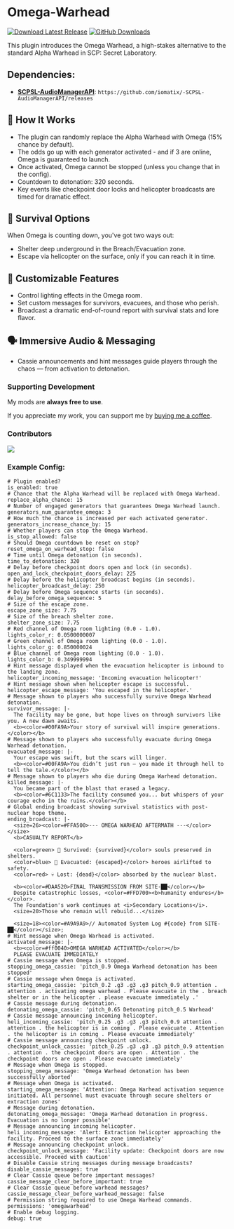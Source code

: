 # Omega-Warhead

[![Download Latest Release](https://img.shields.io/badge/Download-Latest%20Release-blue?style=for-the-badge)](https://github.com/iomatix/-SCPSL-OmegaWarhead/releases/latest)
[![GitHub Downloads](https://img.shields.io/github/downloads/iomatix/-SCPSL-OmegaWarhead/latest/total?sort=date&style=for-the-badge)](https://github.com/iomatix/-SCPSL-OmegaWarhead/releases/latest)

This plugin introduces the Omega Warhead, a high-stakes alternative to the standard Alpha Warhead in SCP: Secret Laboratory.

## Dependencies:

- **[SCPSL-AudioManagerAPI](https://github.com/iomatix/-SCPSL-AudioManagerAPI/tree/main/AudioManagerAPI)**: `https://github.com/iomatix/-SCPSL-AudioManagerAPI/releases`

## 🔧 How It Works

- The plugin can randomly replace the Alpha Warhead with Omega (15% chance by default).
- The odds go up with each generator activated - and if 3 are online, Omega is guaranteed to launch.
- Once activated, Omega cannot be stopped (unless you change that in the config).
- Countdown to detonation: 320 seconds.
- Key events like checkpoint door locks and helicopter broadcasts are timed for dramatic effect.

## 🚨 Survival Options

When Omega is counting down, you've got two ways out:
- Shelter deep underground in the Breach/Evacuation zone.
- Escape via helicopter on the surface, only if you can reach it in time.

## 🧠 Customizable Features
- Control lighting effects in the Omega room.
- Set custom messages for survivors, evacuees, and those who perish.
- Broadcast a dramatic end-of-round report with survival stats and lore flavor.

## 🗣️ Immersive Audio & Messaging
- Cassie announcements and hint messages guide players through the chaos — from activation to detonation.

### Supporting Development

My mods are **always free to use**.

If you appreciate my work, you can support me by [buying me a coffee](https://buymeacoffee.com/iomatix).

### Contributors

<a href="https://github.com/iomatix/-SCPSL-OmegaWarhead/graphs/contributors">
  <img src="https://contrib.rocks/image?repo=iomatix/-SCPSL-BetterOmegaWarhead" />
</a>

### Example Config:
```
# Plugin enabled?
is_enabled: true
# Chance that the Alpha Warhead will be replaced with Omega Warhead.
replace_alpha_chance: 15
# Number of engaged generators that guarantees Omega Warhead launch.
generators_num_guarantee_omega: 3
# How much the chance is increased per each activated generator.
generators_increase_chance_by: 15
# Whether players can stop the Omega Warhead.
is_stop_allowed: false
# Should Omega countdown be reset on stop?
reset_omega_on_warhead_stop: false
# Time until Omega detonation (in seconds).
time_to_detonation: 320
# Delay before checkpoint doors open and lock (in seconds).
open_and_lock_checkpoint_doors_delay: 225
# Delay before the helicopter broadcast begins (in seconds).
helicopter_broadcast_delay: 250
# Delay before Omega sequence starts (in seconds).
delay_before_omega_sequence: 5
# Size of the escape zone.
escape_zone_size: 7.75
# Size of the breach shelter zone.
shelter_zone_size: 7.75
# Red channel of Omega room lighting (0.0 - 1.0).
lights_color_r: 0.0500000007
# Green channel of Omega room lighting (0.0 - 1.0).
lights_color_g: 0.850000024
# Blue channel of Omega room lighting (0.0 - 1.0).
lights_color_b: 0.349999994
# Hint message displayed when the evacuation helicopter is inbound to the landing zone.
helicopter_incoming_message: 'Incoming evacuation helicopter!'
# Hint message shown when helicopter escape is successful.
helicopter_escape_message: 'You escaped in the helicopter.'
# Message shown to players who successfully survive Omega Warhead detonation.
survivor_message: |-
  The facility may be gone, but hope lives on through survivors like you. A new dawn awaits.
  <b><color=#00FA9A>Your story of survival will inspire generations.</color></b>
# Message shown to players who successfully evacuate during Omega Warhead detonation.
evacuated_message: |-
  Your escape was swift, but the scars will linger.
  <b><color=#00FA9A>You didn’t just run — you made it through hell to tell the tale.</color></b>
# Message shown to players who die during Omega Warhead detonation.
killed_message: |-
  You became part of the blast that erased a legacy.
  <b><color=#6C1133>The facility consumed you... but whispers of your courage echo in the ruins.</color></b>
# Global ending broadcast showing survival statistics with post-nuclear hope theme.
ending_broadcast: |-
  <size=26><color=#FFA500>--- OMEGA WARHEAD AFTERMATH ---</color></size>
  <b>CASUALTY REPORT</b>

  <color=green> 🌿 Survived: {survived}</color> souls preserved in shelters.
  <color=blue> 🚁 Evacuated: {escaped}</color> heroes airlifted to safety.
  <color=red> 💀 Lost: {dead}</color> absorbed by the nuclear blast.

  <b><color=#DAA520>FINAL TRANSMISSION FROM SITE-██</color></b>
  Despite catastrophic losses, <color=#FFD700><b>humanity endures</b></color>.
  The Foundation's work continues at <i>Secondary Locations</i>.
  <size=20>Those who remain will rebuild...</size>

  <size=18><color=#A9A9A9>// Automated System Log #{code} from SITE-██</color></size>;
# Hint message when Omega Warhead is activated.
activated_message: |-
  <b><color=#ff0040>OMEGA WARHEAD ACTIVATED</color></b>
  PLEASE EVACUATE IMMEDIATELY
# Cassie message when Omega is stopped.
stopping_omega_cassie: 'pitch_0.9 Omega Warhead detonation has been stopped'
# Cassie message when Omega is activated.
starting_omega_cassie: 'pitch_0.2 .g3 .g3 .g3 pitch_0.9 attention . attention . activating omega warhead . Please evacuate in the . breach shelter or in the helicopter . please evacuate immediately .'
# Cassie message during detonation.
detonating_omega_cassie: 'pitch_0.65 Detonating pitch_0.5 Warhead'
# Cassie message announcing incoming helicopter.
heli_incoming_cassie: 'pitch_0.25 .g3 .g3 .g3 pitch_0.9 attention . attention . the helicopter is in coming . Please evacuate . Attention . the helicopter is in coming . Please evacuate immediately'
# Cassie message announcing checkpoint unlock.
checkpoint_unlock_cassie: 'pitch_0.25 .g3 .g3 .g3 pitch_0.9 attention . attention . the checkpoint doors are open . Attention . the checkpoint doors are open . Please evacuate immediately'
# Message when Omega is stopped.
stopping_omega_message: 'Omega Warhead detonation has been successfully aborted'
# Message when Omega is activated.
starting_omega_message: 'Attention: Omega Warhead activation sequence initiated. All personnel must evacuate through secure shelters or extraction zones'
# Message during detonation.
detonating_omega_message: 'Omega Warhead detonation in progress. Evacuation is no longer possible'
# Message announcing incoming helicopter.
heli_incoming_message: 'Alert: Extraction helicopter approaching the facility. Proceed to the surface zone immediately'
# Message announcing checkpoint unlock.
checkpoint_unlock_message: 'Facility update: Checkpoint doors are now accessible. Proceed with caution'
# Disable Cassie string messages during message broadcasts?
disable_cassie_messages: true
# Clear Cassie queue before important messages?
cassie_message_clear_before_important: true
# Clear Cassie queue before warhead messages?
cassie_message_clear_before_warhead_message: false
# Permission string required to use Omega Warhead commands.
permissions: 'omegawarhead'
# Enable debug logging.
debug: true

```





